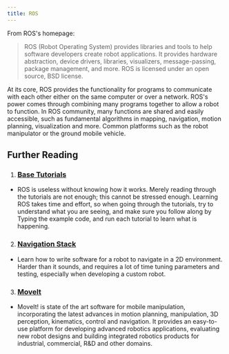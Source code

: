 ```yaml
---
title: ROS
---
```


From ROS's homepage:

> ROS (Robot Operating System) provides libraries and tools to help software developers create robot applications. It provides hardware abstraction, device drivers, libraries, visualizers, message-passing, package management, and more. ROS is licensed under an open source, BSD license.

At its core, ROS provides the functionality for programs to communicate with each other either on the same computer or over a network. ROS's power comes through combining many programs together to allow a robot to function. In ROS community, many functions are shared and easily accessible, such as fundamental algorithms in mapping, navigation, motion planning, visualization and more. Common platforms such as the robot manipulator or the ground mobile vehicle.

## Further Reading
1. ### [Base Tutorials](http://wiki.ros.org/ROS/Tutorials)
  - ROS is useless without knowing how it works. Merely reading through the tutorials are not enough; this cannot be stressed enough. Learning ROS takes time and effort, so when going through the tutorials, try to understand what you are seeing, and make sure you follow along by Typing the example code, and run each tutorial to learn what is happening.
2. ### [Navigation Stack](http://wiki.ros.org/navigation/Tutorials)
  - Learn how to write software for a robot to navigate in a 2D environment. Harder than it sounds, and requires a lot of time tuning parameters and testing, especially when developing a custom robot.
3. ### [MoveIt](http://moveit.ros.org/)
  - MoveIt! is state of the art software for mobile manipulation, incorporating the latest advances in motion planning, manipulation, 3D perception, kinematics, control and navigation. It provides an easy-to-use platform for developing advanced robotics applications, evaluating new robot designs and building integrated robotics products for industrial, commercial, R&D and other domains.
